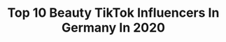 ---
title: Top 10 Beauty TikTok Influencers In Germany In 2020
description: >-
  Find top beauty TikTok influencers in Germany in 2020. Most popular hashtags: #savage #loredana #schminken #doityourself.
platform: TikTok
profiles:
  - username: "nele_chiara_"
    fullname: >-
      Nele & Chiara💘
    location: "Germany"
    followers: 2052
    engagement: 2058
    commentsToLikes: 0.119193
    id: cka884oq39py50i78kktalk22
    verified: false
    hashtags: "#positive, #dardan, #bonez, #sxtn"
  - username: "gamanderlopez"
    fullname: >-
      Gamander López
    location: "Germany"
    followers: 164142
    engagement: 1991
    commentsToLikes: 0.024980
    id: ck9go7xfkzyyh0j78m4rnd4sa
    verified: false
    hashtags: "#iloveyoubaby, #artistcheck, #woods, #photograhy"
  - username: "bmwvany"
    fullname: >-
      Bmw_vany
    location: "Germany"
    followers: 2527
    engagement: 1830
    commentsToLikes: 0.031374
    id: ck9er9z3t0wbk0j78z42wecgh
    verified: false
    hashtags: "#ilovehater, #lgqbt, #unbezahlbar, #tiktokgallerie"
  - username: "julesboringlife"
    fullname: >-
      Jule
    location: "Germany"
    followers: 1604746
    engagement: 2482
    commentsToLikes: 0.013270
    id: ck9skqj5xa3tr0j78fpme9o22
    verified: false
    hashtags: "#featureth"
  - username: "tashakimberly"
    fullname: >-
      Natasha Kimberly
    location: "Germany"
    followers: 375993
    engagement: 1771
    commentsToLikes: 0.011939
    id: cka0hrq4nagsr0i78f3n6niy0
    verified: true
    hashtags: "#gyros, #pizza, #salat, #hangdrum"
  - username: "julianca"
    fullname: >-
      Bibi & Julian 👫😝💕
    location: "Germany"
    followers: 2934516
    engagement: 1359
    commentsToLikes: 0.011669
    id: ck9m0zvoocrhk0j78fq7wffkb
    verified: true
    hashtags: "#bilou, #werbung"
  - username: "franziskaelea"
    fullname: >-
      Franziska Elea
    location: "Germany"
    followers: 102953
    engagement: 2498
    commentsToLikes: 0.014417
    id: ck904uw1aejzd0j78alqn0x49
    verified: false
    hashtags: "#muttertag, #albumlookalike, #beautymode, #flechtfrisur"
  - username: "michelewinnchester"
    fullname: >-
      Michele Winchester
    location: "Germany"
    followers: 27513
    engagement: 1270
    commentsToLikes: 0.019894
    id: cka637di4346k0i78co47yh13
    verified: false
    hashtags: "#mixedgirlmagic, #shykid, #fentybeauty, #greeneyes"
  - username: "djamila1337"
    fullname: >-
      Djamila1337
    location: "Germany"
    followers: 4587
    engagement: 722
    commentsToLikes: 0.053772
    id: cka7wglr70ca40i78mm5ggsjp
    verified: false
    hashtags: "#kurd, #friends, #ohnana, #friendship"
  - username: "elanhelo"
    fullname: >-
      El Anhelo 
    location: "Germany"
    followers: 423262
    engagement: 1907
    commentsToLikes: 0.007346
    id: ck9036n2cd1pu0j78a47enht3
    verified: true
    hashtags: "#frauen, #secondhand, #entwederoder, #nopainnogain"
---